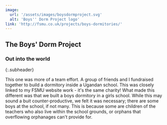 ```yaml
---
image: 
  url: '/assets/images/boysdormproject.svg'
  alt: 'Boys'' Dorm Project logo'
link: 'http://fsmu.co.uk/projects/boys-dormitories/'
---
```


## The Boys' Dorm Project

### Out into the world
{:.subheader}

This one was more of a team effort. A group of friends and I fundraised together to build a dormitory inside a Ugandan school. This was closely linked to my FSMU website work - it's the same charity! What made this different was that we built a boys dormitory in a girls school. While this may sound a buit counter-productive, we felt it was necessary; there are some boys at the school, if not many. This is because some are children of the teachers who also live within the school grounds, or orphans that overflowing orphanages can't provide for.
